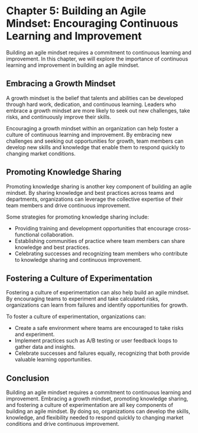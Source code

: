 Chapter 5: Building an Agile Mindset: Encouraging Continuous Learning and Improvement
=====================================================================================

Building an agile mindset requires a commitment to continuous learning and improvement. In this chapter, we will explore the importance of continuous learning and improvement in building an agile mindset.

Embracing a Growth Mindset
--------------------------

A growth mindset is the belief that talents and abilities can be developed through hard work, dedication, and continuous learning. Leaders who embrace a growth mindset are more likely to seek out new challenges, take risks, and continuously improve their skills.

Encouraging a growth mindset within an organization can help foster a culture of continuous learning and improvement. By embracing new challenges and seeking out opportunities for growth, team members can develop new skills and knowledge that enable them to respond quickly to changing market conditions.

Promoting Knowledge Sharing
---------------------------

Promoting knowledge sharing is another key component of building an agile mindset. By sharing knowledge and best practices across teams and departments, organizations can leverage the collective expertise of their team members and drive continuous improvement.

Some strategies for promoting knowledge sharing include:

* Providing training and development opportunities that encourage cross-functional collaboration.
* Establishing communities of practice where team members can share knowledge and best practices.
* Celebrating successes and recognizing team members who contribute to knowledge sharing and continuous improvement.

Fostering a Culture of Experimentation
--------------------------------------

Fostering a culture of experimentation can also help build an agile mindset. By encouraging teams to experiment and take calculated risks, organizations can learn from failures and identify opportunities for growth.

To foster a culture of experimentation, organizations can:

* Create a safe environment where teams are encouraged to take risks and experiment.
* Implement practices such as A/B testing or user feedback loops to gather data and insights.
* Celebrate successes and failures equally, recognizing that both provide valuable learning opportunities.

Conclusion
----------

Building an agile mindset requires a commitment to continuous learning and improvement. Embracing a growth mindset, promoting knowledge sharing, and fostering a culture of experimentation are all key components of building an agile mindset. By doing so, organizations can develop the skills, knowledge, and flexibility needed to respond quickly to changing market conditions and drive continuous improvement.


